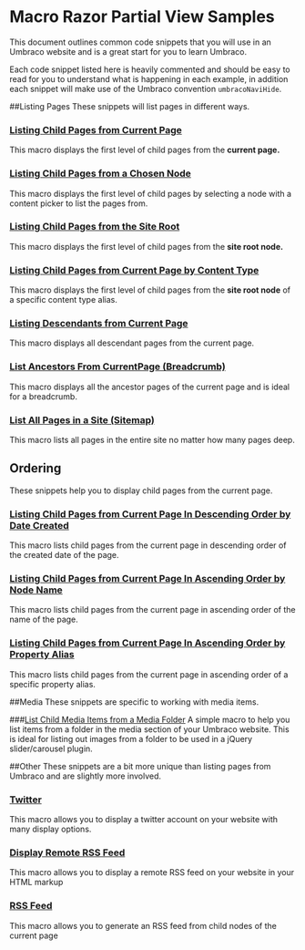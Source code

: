 # Macro Razor Partial View Samples
This document outlines common code snippets that you will use in an Umbraco website and is a great start for you to learn Umbraco.

Each code snippet listed here is heavily commented and should be easy to read for you to understand what is happening in each example, in addition each snippet will make use of the Umbraco convention `umbracoNaviHide`.

##Listing Pages
These snippets will list pages in different ways.

### [Listing Child Pages from Current Page](ListChildPageFromCurrentPage.md)
This macro displays the first level of child pages from the **current page.**

### [Listing Child Pages from a Chosen Node](ListChildPagesFromChosenNode.md)
This macro displays the first level of child pages by selecting a node with a content picker to list the pages from.

### [Listing Child Pages from the Site Root](ListChildPagesFromSiteRoot.md)
This macro displays the first level of child pages from the **site root node.**

### [Listing Child Pages from Current Page by Content Type](ListChildPagesFromCurrentPageByContentType.md)
This macro displays the first level of child pages from the **site root node** of a specific content type alias.

### [Listing Descendants from Current Page](ListDescendantsFromCurrentPage.md)
This macro displays all descendant pages from the current page.

### [List Ancestors From CurrentPage (Breadcrumb)](ListAncestorsFromCurrentPage.md)
This macro displays all the ancestor pages of the current page and is ideal for a breadcrumb.

### [List All Pages in a Site (Sitemap)](ListAllPages.md)
This macro lists all pages in the entire site no matter how many pages deep.


## Ordering
These snippets help you to display child pages from the current page.

### [Listing Child Pages from Current Page In Descending Order by Date Created](ListChildPagesFromCurrentPageOrderByDateDesc.md)
This macro lists child pages from the current page in descending order of the created date of the page.

### [Listing Child Pages from Current Page In Ascending Order by Node Name](ListChildPagesFromCurrentPageOrderByName.md)
This macro lists child pages from the current page in ascending order of the name of the page.

### [Listing Child Pages from Current Page In Ascending Order by Property Alias](ListChildPagesFromCurrentPageOrderByPropAlias.md)
This macro lists child pages from the current page in ascending order of a specific property alias.

##Media
These snippets are specific to working with media items.

###[List Child Media Items from a Media Folder](ListChildMediaItemsFromMediaFolder.md)
A simple macro to help you list items from a folder in the media section of your Umbraco website. This is ideal for listing out images from a folder to be used in a jQuery slider/carousel plugin.

##Other
These snippets are a bit more unique than listing pages from Umbraco and are slightly more involved.

### [Twitter](Twitter.md)
This macro allows you to display a twitter account on your website with many display options.

### [Display Remote RSS Feed](DisplayRemoteRSSFeed.md)
This macro allows you to display a remote RSS feed on your website in your HTML markup

### [RSS Feed](RSSFeed.md)
This macro allows you to generate an RSS feed from child nodes of the current page